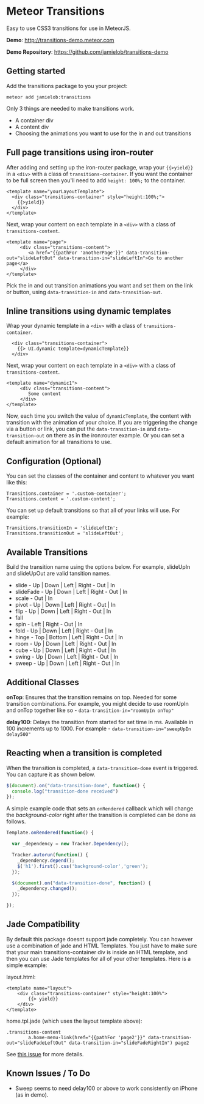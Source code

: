 # Meteor Transitions

Easy to use CSS3 transitions for use in MeteorJS.

**Demo**: http://transitions-demo.meteor.com

**Demo Repository**: https://github.com/jamielob/transitions-demo

## Getting started

Add the transitions package to you your project:

```
meteor add jamielob:transitions
```

Only 3 things are needed to make transitions work.
* A container div
* A content div
* Choosing the animations you want to use for the in and out transitions


## Full page transitions using iron-router

After adding and setting up the iron-router package, wrap your `{{>yield}}` in a `<div>` with a class of `transitions-container`.   If you want the container to be full screen then you'll need to add `height: 100%;` to the container.

```
<template name="yourLayoutTemplate">
  <div class="transitions-container" style="height:100%;">
    {{>yield}}
  </div>
</template>
```

Next, wrap your content on each template in a `<div>` with a class of `transitions-content`.

```
<template name="page">
	 <div class="transitions-content">
	    <a href="{{pathFor 'anotherPage'}}" data-transition-out="slideLeftOut" data-transition-in="slideLeftIn">Go to another page</a>
	 </div>
</template>
```
Pick the in and out transition animations you want and set them on the link or button, using `data-transition-in` and `data-transition-out`.

## Inline transitions using dynamic templates

Wrap your dynamic template in a `<div>` with a class of `transitions-container`.

```
  <div class="transitions-container">
    {{> UI.dynamic template=dynamicTemplate}}
  </div>
```

Next, wrap your content on each template in a `<div>` with a class of `transitions-content`.

```
<template name="dynamic1">
	 <div class="transitions-content">
	    Some content
	 </div>
</template>
```
Now, each time you switch the value of `dynamicTemplate`, the content with transition with the animation of your choice.  If you are triggering the change via a button or link, you can put the `data-transition-in` and `data-transition-out` on there as in the iron:router example.  Or you can set a default animation for all transitions to use.



## Configuration (Optional)

You can set the classes of the container and content to whatever you want like this:

```
Transitions.container = '.custom-container';
Transitions.content = '.custom-content';
```

You can set up default transitions so that all of your links will use.  For example:

```
Transitions.transitionIn = 'slideLeftIn';
Transitions.transitionOut = 'slideLeftOut';
```

## Available Transitions

Build the transition name using the options below.  For example, slideUpIn and slideUpOut are valid tansition names.

* slide - Up | Down | Left | Right - Out | In
* slideFade - Up | Down | Left | Right - Out | In
* scale - Out | In
* pivot - Up | Down | Left | Right - Out | In
* flip - Up | Down | Left | Right - Out | In
* fall
* spin - Left | Right - Out | In
* fold - Up | Down | Left | Right - Out | In
* hinge - Top | Bottom | Left | Right - Out | In
* room - Up | Down | Left | Right - Out | In
* cube - Up | Down | Left | Right - Out | In
* swing - Up | Down | Left | Right - Out | In
* sweep - Up | Down | Left | Right - Out | In

## Additional Classes

**onTop**: Ensures that the transition remains on top. Needed for some transition combinations.  For example, you might decide to use roomUpIn and onTop together like so - `data-transition-in="roomUpIn onTop"`

**delay100**: Delays the transition from started for set time in ms.  Available in 100 increments up to 1000.  For example - `data-transition-in="sweepUpIn delay500"`

## Reacting when a transition is completed

When the transition is completed, a `data-transition-done` event is triggered. You can capture it as shown below.

```javascript
$(document).on("data-transition-done", function() {
  console.log("transition-done received")
});
```

A simple example code that sets an `onRendered` callback which will change the _background-color_ right after the transition is completed can be done as follows.

```javascript
Template.onRendered(function() {

  var _dependency = new Tracker.Dependency();

  Tracker.autorun(function() {
    _dependency.depend();
    $('h1').first().css('background-color','green');
  });

  $(document).on("data-transition-done", function() {
    _dependency.changed();
  });

});
```
## Jade Compatibility
By default this package doesnt support jade completely. You can however use a combination of jade and HTML Templates. You just have to make sure that your main transitions-container div is inside an HTML template, and then you can use Jade templates for all of your other templates. Here is a simple example:

layout.html:
```
<template name="layout">  
    <div class="transitions-container" style="height:100%">
        {{> yield}}
    </div>
</template>
```

home.tpl.jade (which uses the layout template above):
```
.transitions-content    
        a.home-menu-link(href="{{pathFor 'page2'}}" data-transition-out="slideFadeLeftOut" data-transition-in="slideFadeRightIn") page2     
```

See [this issue](https://github.com/jamielob/transitions/issues/11) for more details.

## Known Issues / To Do

* Sweep seems to need delay100 or above to work consistently on iPhone (as in demo).
